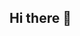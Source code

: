 ## Hi there 👋
<!-- [![Anurag's GitHub stats](https://github-readme-stats.vercel.app/api?username=michaelxu1108)](https://github.com/anuraghazra/github-readme-stats) -->

<!--
**michaelxu1108/michaelxu1108** is a ✨ _special_ ✨ repository because its `README.md` (this file) appears on your GitHub profile.

Here are some ideas to get you started:

- 🔭 I’m currently working on ...
- 🌱 I’m currently learning ...
- 👯 I’m looking to collaborate on ...
- 🤔 I’m looking for help with ...
- 💬 Ask me about ...
- 📫 How to reach me: ...
- 😄 Pronouns: ...
- ⚡ Fun fact: ...
-->
